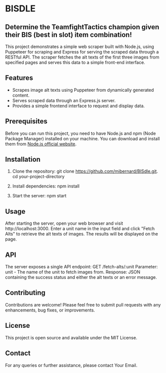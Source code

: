 # BISDLE
## Determine the TeamfightTactics champion given their BIS (best in slot) item combination!

This project demonstrates a simple web scraper built with Node.js, using Puppeteer for scraping and Express for serving the scraped data through a RESTful API. The scraper fetches the alt texts of the first three images from specified pages and serves this data to a simple front-end interface.

## Features

- Scrapes image alt texts using Puppeteer from dynamically generated content.
- Serves scraped data through an Express.js server.
- Provides a simple frontend interface to request and display data.

## Prerequisites

Before you can run this project, you need to have Node.js and npm (Node Package Manager) installed on your machine. You can download and install them from [Node.js official website](https://nodejs.org/).

## Installation

1. Clone the repository:
   git clone https://github.com/mibernard/BISdle.git.
   cd your-project-directory
   
2. Install dependencies:
  npm install

3. Start the server:
  npm start

## Usage
After starting the server, open your web browser and visit http://localhost:3000. Enter a unit name in the input field and click "Fetch Alts" to retrieve the alt texts of images. The results will be displayed on the page.

## API
The server exposes a single API endpoint:
GET /fetch-alts/:unit
Parameter: unit - The name of the unit to fetch images from.
Response: JSON containing the success status and either the alt texts or an error message.

## Contributing
Contributions are welcome! Please feel free to submit pull requests with any enhancements, bug fixes, or improvements.

## License
This project is open source and available under the MIT License.

## Contact
For any queries or further assistance, please contact Your Email.
